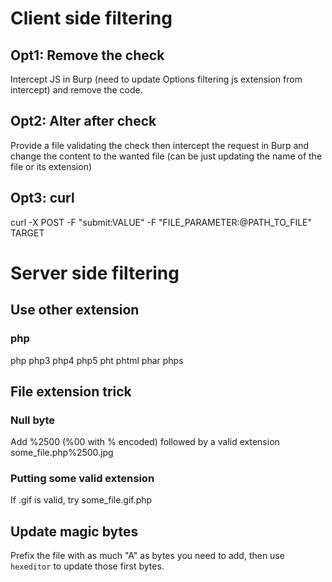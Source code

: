 # Client side filtering
## Opt1: Remove the check
Intercept JS in Burp (need to update Options filtering js extension from intercept) and remove the code.

## Opt2: Alter after check
Provide a file validating the check then intercept the request in Burp and change the content to the wanted file (can be just updating the name of the file or its extension)

## Opt3: curl
curl -X POST -F "submit:VALUE" -F "FILE_PARAMETER:@PATH_TO_FILE" TARGET

# Server side filtering
## Use other extension
### php
php
php3
php4
php5
pht
phtml
phar
phps

## File extension trick
### Null byte
Add %2500 (%00 with % encoded) followed by a valid extension
some_file.php%2500.jpg

### Putting some valid extension
If .gif is valid, try some_file.gif.php

## Update magic bytes
Prefix the file with as much "A" as bytes you need to add, then use `hexeditor` to update those first bytes.